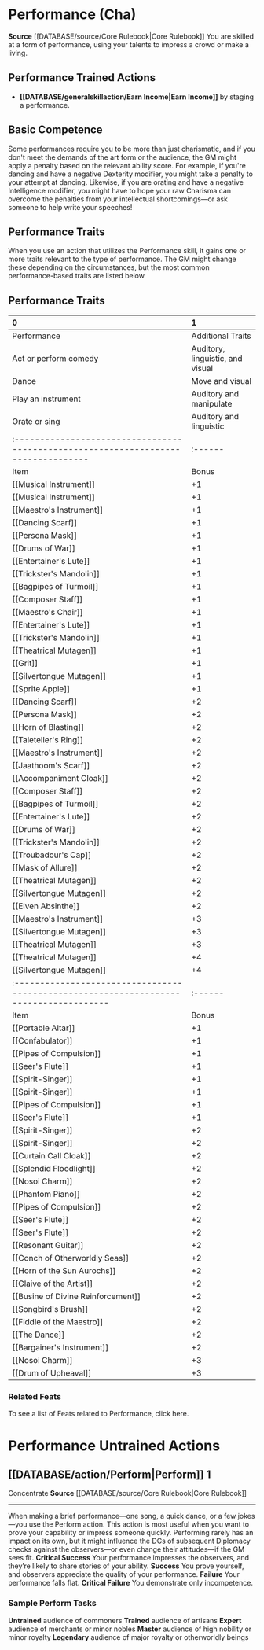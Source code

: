﻿---
ability:
- Charisma
ability_boost:
- Charisma
id: '12'
name: Performance
rarity: Common
skill:
- Performance
source: '[[DATABASE/source/Core Rulebook|Core Rulebook]]'
type: Skill

---
# Performance (Cha)

**Source** [[DATABASE/source/Core Rulebook|Core Rulebook]] 
You are skilled at a form of performance, using your talents to impress a crowd or make a living.

## Performance Trained Actions

* **[[DATABASE/generalskillaction/Earn Income|Earn Income]]** by staging a performance.

## Basic Competence

Some performances require you to be more than just charismatic, and if you don't meet the demands of the art form or the audience, the GM might apply a penalty based on the relevant ability score. For example, if you're dancing and have a negative Dexterity modifier, you might take a penalty to your attempt at dancing. Likewise, if you are orating and have a negative Intelligence modifier, you might have to hope your raw Charisma can overcome the penalties from your intellectual shortcomings—or ask someone to help write your speeches!

## Performance Traits

When you use an action that utilizes the Performance skill, it gains one or more traits relevant to the type of performance. The GM might change these depending on the circumstances, but the most common performance-based traits are listed below.

## Performance Traits

| 0 | 1 |
|:----------------------|:---------------------------------|
| Performance | Additional Traits |
| Act or perform comedy | Auditory, linguistic, and visual |
| Dance | Move and visual |
| Play an instrument | Auditory and manipulate |
| Orate or sing | Auditory and linguistic |<span>Item Bonuses for Performance - Common Items</span>| 0 | 1 | 2 | 3 | 4 | 5 |
|:---------------------------------------------------------------------------------|:------|:------|:-------------------|:------------|:------------------------------------------------------------------------|
| Item | Bonus | Level | Category | Consumable? | Note |
| [[Musical Instrument]] | +1 | 3 | Adventuring Gear | No | Performance checks using that instrument |
| [[Musical Instrument]] | +1 | 3 | Adventuring Gear | No | Performance checks using that instrument |
| [[Maestro's Instrument]] | +1 | 3 | Held Items | No | Performance checks while playing music with the instrument |
| [[Dancing Scarf]] | +1 | 3 | Other Worn Items | No | Performance checks to dance |
| [[Persona Mask]] | +1 | 3 | Other Worn Items | No | Performance checks while acting, orating, performing comedy, or singing |
| [[Drums of War]] | +1 | 4 | Coda | No | while playing the drums |
| [[Entertainer's Lute]] | +1 | 4 | Coda | No | while playing the lute |
| [[Trickster's Mandolin]] | +1 | 4 | Coda | No | while playing the mandolin |
| [[Bagpipes of Turmoil]] | +1 | 4 | Coda | No | while playing the bagpipes |
| [[Composer Staff]] | +1 | 4 | Staves | No | — |
| [[Maestro's Chair]] | +1 | 7 | Mobility Devices | No | Performance checks using the chair |
| [[Entertainer's Lute]] | +1 | 8 | Coda | No | while playing the lute |
| [[Trickster's Mandolin]] | +1 | 8 | Coda | No | while playing the mandolin |
| [[Theatrical Mutagen]] | +1 | 1 | Alchemical Elixirs | Yes | — |
| [[Grit]] | +1 | 1 | Drugs | Yes | — |
| [[Silvertongue Mutagen]] | +1 | 1 | Alchemical Elixirs | Yes | — |
| [[Sprite Apple]] | +1 | 4 | Alchemical Food | Yes | — |
| [[Dancing Scarf]] | +2 | 9 | Other Worn Items | No | Performance checks to dance |
| [[Persona Mask]] | +2 | 9 | Other Worn Items | No | Performance checks while acting, orating, performing comedy, or singing |
| [[Horn of Blasting]] | +2 | 9 | Held Items | No | Performance checks to play the horn of blasting |
| [[Taleteller's Ring]] | +2 | 9 | Cursed Items | No | Performance checks for storytelling |
| [[Maestro's Instrument]] | +2 | 10 | Held Items | No | Performance checks while playing music with the instrument |
| [[Jaathoom's Scarf]] | +2 | 10 | Other Worn Items | No | Acrobatics checks to Escape |
| [[Accompaniment Cloak]] | +2 | 11 | Other Worn Items | No | — |
| [[Composer Staff]] | +2 | 12 | Staves | No | — |
| [[Bagpipes of Turmoil]] | +2 | 12 | Coda | No | while playing the bagpipes |
| [[Entertainer's Lute]] | +2 | 12 | Coda | No | while playing the lute |
| [[Drums of War]] | +2 | 12 | Coda | No | while playing the drums |
| [[Trickster's Mandolin]] | +2 | 12 | Coda | No | while playing the mandolin |
| [[Troubadour's Cap]] | +2 | 17 | Other Worn Items | No | — |
| [[Mask of Allure]] | +2 | 18 | Other Worn Items | No | — |
| [[Theatrical Mutagen]] | +2 | 3 | Alchemical Elixirs | Yes | — |
| [[Silvertongue Mutagen]] | +2 | 3 | Alchemical Elixirs | Yes | — |
| [[Elven Absinthe]] | +2 | 5 | Drugs | Yes | — |
| [[Maestro's Instrument]] | +3 | 18 | Held Items | No | Performance checks while playing music with the instrument |
| [[Silvertongue Mutagen]] | +3 | 11 | Alchemical Elixirs | Yes | — |
| [[Theatrical Mutagen]] | +3 | 11 | Alchemical Elixirs | Yes | — |
| [[Theatrical Mutagen]] | +4 | 17 | Alchemical Elixirs | Yes | — |
| [[Silvertongue Mutagen]] | +4 | 17 | Alchemical Elixirs | Yes | — |<span>Item Bonuses for Performance - Uncommon/Rare/Unique Items</span>| 0 | 1 | 2 | 3 | 4 | 5 |
|:-------------------------------------------------------------------------------------|:------|:------|:-----------------------|:------------|:-----------------------------------------------------------------------------------------------------------------------------|
| Item | Bonus | Level | Category | Consumable? | Note |
| [[Portable Altar]] | +1 | 3 | Adventuring Gear | No | Performance checks to conduct religious rites |
| [[Confabulator]] | +1 | 3 | Assistive Items | No | — |
| [[Pipes of Compulsion]] | +1 | 4 | Coda | No | while playing the pipes |
| [[Seer's Flute]] | +1 | 4 | Coda | No | while playing the flute |
| [[Spirit-Singer]] | +1 | 5 | Adventuring Gear | No | Performance checks when played in the presence of a significant spiritual disturbance, such as a haunt or incorporeal undead |
| [[Spirit-Singer]] | +1 | 6 | Adventuring Gear | No | Performance checks when played in the presence of a significant spiritual disturbance, such as a haunt or incorporeal undead |
| [[Pipes of Compulsion]] | +1 | 8 | Coda | No | while playing the pipes |
| [[Seer's Flute]] | +1 | 8 | Coda | No | while playing the flute |
| [[Spirit-Singer]] | +2 | 11 | Adventuring Gear | No | Performance checks when played in the presence of a significant spiritual disturbance, such as a haunt or incorporeal undead |
| [[Spirit-Singer]] | +2 | 12 | Adventuring Gear | No | Performance checks when played in the presence of a significant spiritual disturbance, such as a haunt or incorporeal undead |
| [[Curtain Call Cloak]] | +2 | 12 | Other Worn Items | No | Performance checks while acting, orating, or singing |
| [[Splendid Floodlight]] | +2 | 12 | Held Items | No | Charisma-based skill checks while within the red light |
| [[Nosoi Charm]] | +2 | 12 | Held Items | No | — |
| [[Phantom Piano]] | +2 | 12 | Intelligent Items | No | — |
| [[Pipes of Compulsion]] | +2 | 12 | Coda | No | while playing the pipes |
| [[Seer's Flute]] | +2 | 12 | Coda | No | while playing the flute |
| [[Seer's Flute]] | +2 | 12 | Coda | No | while playing the flute |
| [[Resonant Guitar]] | +2 | 12 | Held Items | No | Performance checks while using the item |
| [[Conch of Otherworldly Seas]] | +2 | 12 | Held Items | No | Performance checks while using the item |
| [[Horn of the Sun Aurochs]] | +2 | 13 | Held Items | No | — |
| [[Glaive of the Artist]] | +2 | 14 | Specific Magic Weapons | No | — |
| [[Busine of Divine Reinforcement]] | +2 | 15 | Held Items | No | Performance checks to play the busine as an instrument |
| [[Songbird's Brush]] | +2 | 15 | Specific Magic Weapons | No | Performance checks made to dance or sing as long as the glaive is held in two hands |
| [[Fiddle of the Maestro]] | +2 | 16 | Coda | No | — |
| [[The Dance]] | +2 | 20 | The Deck of Destiny | No | bonus increases to +3 at 17th level. |
| [[Bargainer's Instrument]] | +2 | 15 | Other Consumables | Yes | — |
| [[Nosoi Charm]] | +3 | 18 | Held Items | No | — |
| [[Drum of Upheaval]] | +3 | 20 | Held Items | No | — |

### Related Feats

To see a list of Feats related to Performance, click here.

# Performance Untrained Actions

## [[DATABASE/action/Perform|Perform]] <span class="action-icon">1</span>

<span class="item-trait">Concentrate</span>
**Source** [[DATABASE/source/Core Rulebook|Core Rulebook]]

---
When making a brief performance—one song, a quick dance, or a few jokes—you use the Perform action. This action is most useful when you want to prove your capability or impress someone quickly. Performing rarely has an impact on its own, but it might influence the DCs of subsequent Diplomacy checks against the observers—or even change their attitudes—if the GM sees fit.
**Critical Success** Your performance impresses the observers, and they’re likely to share stories of your ability.
**Success** You prove yourself, and observers appreciate the quality of your performance.
**Failure** Your performance falls flat.
**Critical Failure** You demonstrate only incompetence.

### Sample Perform Tasks

**Untrained** audience of commoners
**Trained** audience of artisans
**Expert** audience of merchants or minor nobles
**Master** audience of high nobility or minor royalty
**Legendary** audience of major royalty or otherworldly beings